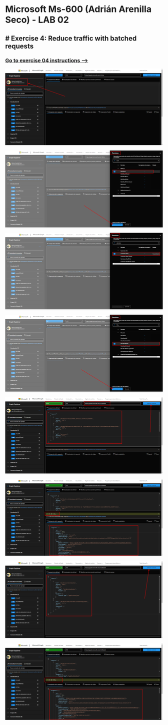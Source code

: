 # Microsoft Ms-600 (Adrián Arenilla Seco) - LAB 02


## # Exercise 4: Reduce traffic with batched requests
### [Go to exercise 04 instructions -->](05-Exercise-4-Reduce-traffic-with-batched-requests.md)



![](Evidences/Image05a.png)

![](Evidences/Image05b.png)

![](Evidences/Image05c.png)

![](Evidences/Image05d.png)

![](Evidences/Image05e.png)

![](Evidences/Image05f.png)

![](Evidences/Image05g.png)

![](Evidences/Image05h.png)
